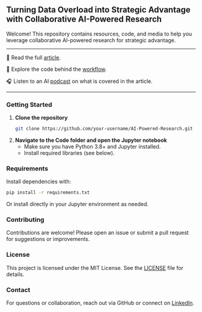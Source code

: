 ## Turning Data Overload into Strategic Advantage with Collaborative AI-Powered Research

Welcome! This repository contains resources, code, and media to help you leverage collaborative AI-powered research for strategic advantage.

---

📝 Read the full [article](https://medium.com/@francescogiorgio.fava/65f38c2c2591).

🧠 Explore the code behind the [workflow](Code/NB_DeepResearch.ipynb).

🎧 Listen to an AI [podcast](AI_Podcast/Podcast_Turning%20Data%20Overload%20into%20Strategic%20Advantage%20with%20Collaborative%20AI-Powered%20Research.wav) on what is covered in the article.

---

### Getting Started

1. **Clone the repository**
   ```sh
   git clone https://github.com/your-username/AI-Powered-Research.git
   ```
2. **Navigate to the Code folder and open the Jupyter notebook**
   - Make sure you have Python 3.8+ and Jupyter installed.
   - Install required libraries (see below).

### Requirements

Install dependencies with:
```sh
pip install -r requirements.txt
```
Or install directly in your Jupyter environment as needed.

### Contributing

Contributions are welcome! Please open an issue or submit a pull request for suggestions or improvements.

### License

This project is licensed under the MIT License. See the [LICENSE](LICENSE) file for details.

### Contact

For questions or collaboration, reach out via GitHub or connect on [LinkedIn](https://www.linkedin.com/in/francescogiorgiofava/).
